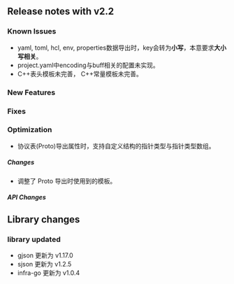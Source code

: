 ## Release notes with v2.2

### Known Issues 
- yaml, toml, hcl, env, properties数据导出时，key会转为**小写**，本意要求**大小写相关**。
- project.yaml中encoding与buff相关的配置未实现。
- C++表头模板未完善， C++常量模板未完善。

### New Features

### Fixes  

### Optimization  
+ 协议表(Proto)导出属性时，支持自定义结构的指针类型与指针类型数组。

##### Changes  
+ 调整了 Proto 导出时使用到的模板。

##### API Changes

## Library changes

### library updated 
- gjson 更新为 v1.17.0
- sjson 更新为 v1.2.5
- infra-go 更新为 v1.0.4